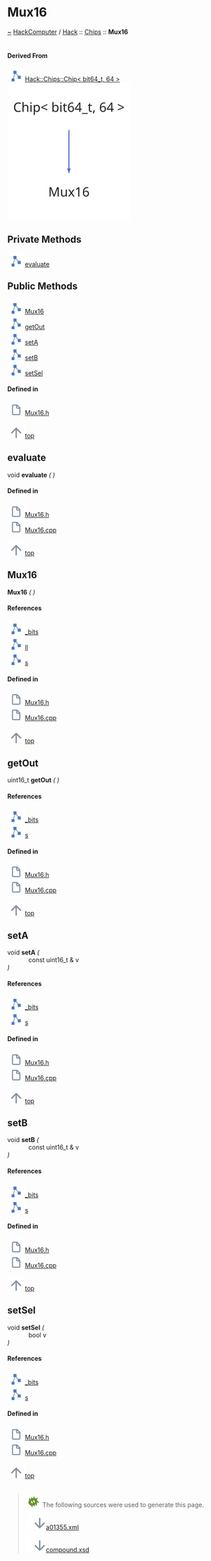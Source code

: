 <a id="mux16"></a>
<h1>Mux16</h1>
<a id="a01355"></a>
<a href="https://github.com/CharlesCarley/HackComputer#~">~</a>
<a href="index.md#index">HackComputer</a>
<span class="inline-text">/</span>
<a href="a00915.md#hack">Hack</a>
<span class="inline-text">::</span>
<a href="a00917.md#chips">Chips</a>
<span class="inline-text">::</span>
<span class="bold-text"><b>Mux16</b></span>
<br/>
<br/>
<a id="derived-from"></a>
<h4>Derived From</h4>
<div class="icon-link">
<img src="../images/class.svg"/><a href="a01291.md#chip">Hack::Chips::Chip&lt; bit64_t, 64 &gt;</a>
</div>
<img src="../images/dot/internal-diagram-21.dot.svg"/><br/>
<a id="private-methods"></a>
<h2>Private Methods</h2>
<span class="icon-list-item"><a href="#evaluate" class="icon-list-item"><img src="../images/class.svg" class="icon-list-item"/><span class="icon-list-item">evaluate</span>
</a>
</span>
<br/>
<a id="public-methods"></a>
<h2>Public Methods</h2>
<span class="icon-list-item"><a href="#mux16" class="icon-list-item"><img src="../images/class.svg" class="icon-list-item"/><span class="icon-list-item">Mux16</span>
</a>
</span>
<br/>
<span class="icon-list-item"><a href="#getout" class="icon-list-item"><img src="../images/class.svg" class="icon-list-item"/><span class="icon-list-item">getOut</span>
</a>
</span>
<br/>
<span class="icon-list-item"><a href="#seta" class="icon-list-item"><img src="../images/class.svg" class="icon-list-item"/><span class="icon-list-item">setA</span>
</a>
</span>
<br/>
<span class="icon-list-item"><a href="#setb" class="icon-list-item"><img src="../images/class.svg" class="icon-list-item"/><span class="icon-list-item">setB</span>
</a>
</span>
<br/>
<span class="icon-list-item"><a href="#setsel" class="icon-list-item"><img src="../images/class.svg" class="icon-list-item"/><span class="icon-list-item">setSel</span>
</a>
</span>
<br/>
<a id="defined-in"></a>
<h4>Defined in</h4>
<span class="icon-list-item"><a href="https://github.com/CharlesCarley/HackComputer/blob/master/Source/Chips/Mux16.h#L28" class="icon-list-item"><img src="../images/file.svg" class="icon-list-item"/><span class="icon-list-item">Mux16.h</span>
</a>
</span>
<br/>
<br/>
<span class="icon-list-item"><a href="#mux16" class="icon-list-item"><img src="../images/jumpToTop.svg" class="icon-list-item"/><span class="icon-list-item">top</span>
</a>
</span>
<a id="evaluate"></a>
<h2>evaluate</h2>
<span class="inline-text">void</span>
<span class="bold-text"><b>evaluate</b></span>
<span class="italic-text"><i>(</i></span>
<span class="italic-text"><i>)</i></span>
<a id="defined-in"></a>
<h4>Defined in</h4>
<span class="icon-list-item"><a href="https://github.com/CharlesCarley/HackComputer/blob/master/Source/Chips/Mux16.h#L30" class="icon-list-item"><img src="../images/file.svg" class="icon-list-item"/><span class="icon-list-item">Mux16.h</span>
</a>
</span>
<br/>
<span class="icon-list-item"><a href="https://github.com/CharlesCarley/HackComputer/blob/master/Source/Chips/Mux16.cpp#L63" class="icon-list-item"><img src="../images/file.svg" class="icon-list-item"/><span class="icon-list-item">Mux16.cpp</span>
</a>
</span>
<br/>
<br/>
<span class="icon-list-item"><a href="#mux16" class="icon-list-item"><img src="../images/jumpToTop.svg" class="icon-list-item"/><span class="icon-list-item">top</span>
</a>
</span>
<br/>
<a id="mux16"></a>
<h2>Mux16</h2>
<span class="bold-text"><b>Mux16</b></span>
<span class="italic-text"><i>(</i></span>
<span class="italic-text"><i>)</i></span>
<a id="references"></a>
<h4>References</h4>
<div class="paragraph">
<span class="paragraph"><img src="../images/class.svg"/><a href="a01291.md#_bits">_bits</a>
</span>
</div>
<div class="paragraph">
<span class="paragraph"><img src="../images/class.svg"/><a href="a01283.md#ll">ll</a>
</span>
</div>
<div class="paragraph">
<span class="paragraph"><img src="../images/class.svg"/><a href="a01283.md#s">s</a>
</span>
</div>
<a id="defined-in"></a>
<h4>Defined in</h4>
<span class="icon-list-item"><a href="https://github.com/CharlesCarley/HackComputer/blob/master/Source/Chips/Mux16.h#L33" class="icon-list-item"><img src="../images/file.svg" class="icon-list-item"/><span class="icon-list-item">Mux16.h</span>
</a>
</span>
<br/>
<span class="icon-list-item"><a href="https://github.com/CharlesCarley/HackComputer/blob/master/Source/Chips/Mux16.cpp#L29" class="icon-list-item"><img src="../images/file.svg" class="icon-list-item"/><span class="icon-list-item">Mux16.cpp</span>
</a>
</span>
<br/>
<br/>
<span class="icon-list-item"><a href="#mux16" class="icon-list-item"><img src="../images/jumpToTop.svg" class="icon-list-item"/><span class="icon-list-item">top</span>
</a>
</span>
<br/>
<a id="getout"></a>
<h2>getOut</h2>
<span class="inline-text">uint16_t</span>
<span class="bold-text"><b>getOut</b></span>
<span class="italic-text"><i>(</i></span>
<span class="italic-text"><i>)</i></span>
<a id="references"></a>
<h4>References</h4>
<div class="paragraph">
<span class="paragraph"><img src="../images/class.svg"/><a href="a01291.md#_bits">_bits</a>
</span>
</div>
<div class="paragraph">
<span class="paragraph"><img src="../images/class.svg"/><a href="a01283.md#s">s</a>
</span>
</div>
<a id="defined-in"></a>
<h4>Defined in</h4>
<span class="icon-list-item"><a href="https://github.com/CharlesCarley/HackComputer/blob/master/Source/Chips/Mux16.h#L39" class="icon-list-item"><img src="../images/file.svg" class="icon-list-item"/><span class="icon-list-item">Mux16.h</span>
</a>
</span>
<br/>
<span class="icon-list-item"><a href="https://github.com/CharlesCarley/HackComputer/blob/master/Source/Chips/Mux16.cpp#L56" class="icon-list-item"><img src="../images/file.svg" class="icon-list-item"/><span class="icon-list-item">Mux16.cpp</span>
</a>
</span>
<br/>
<br/>
<span class="icon-list-item"><a href="#mux16" class="icon-list-item"><img src="../images/jumpToTop.svg" class="icon-list-item"/><span class="icon-list-item">top</span>
</a>
</span>
<br/>
<a id="seta"></a>
<h2>setA</h2>
<span class="inline-text">void</span>
<span class="bold-text"><b>setA</b></span>
<span class="italic-text"><i>(</i></span>
<div class="paragraph">
<span class="paragraph"><img src="../images/horSpace24px.svg"/><span class="inline-text">const uint16_t &amp;</span>
<span class="inline-text">v</span>
</span>
</div>
<span class="italic-text"><i>)</i></span>
<a id="references"></a>
<h4>References</h4>
<div class="paragraph">
<span class="paragraph"><img src="../images/class.svg"/><a href="a01291.md#_bits">_bits</a>
</span>
</div>
<div class="paragraph">
<span class="paragraph"><img src="../images/class.svg"/><a href="a01283.md#s">s</a>
</span>
</div>
<a id="defined-in"></a>
<h4>Defined in</h4>
<span class="icon-list-item"><a href="https://github.com/CharlesCarley/HackComputer/blob/master/Source/Chips/Mux16.h#L35" class="icon-list-item"><img src="../images/file.svg" class="icon-list-item"/><span class="icon-list-item">Mux16.h</span>
</a>
</span>
<br/>
<span class="icon-list-item"><a href="https://github.com/CharlesCarley/HackComputer/blob/master/Source/Chips/Mux16.cpp#L35" class="icon-list-item"><img src="../images/file.svg" class="icon-list-item"/><span class="icon-list-item">Mux16.cpp</span>
</a>
</span>
<br/>
<br/>
<span class="icon-list-item"><a href="#mux16" class="icon-list-item"><img src="../images/jumpToTop.svg" class="icon-list-item"/><span class="icon-list-item">top</span>
</a>
</span>
<br/>
<a id="setb"></a>
<h2>setB</h2>
<span class="inline-text">void</span>
<span class="bold-text"><b>setB</b></span>
<span class="italic-text"><i>(</i></span>
<div class="paragraph">
<span class="paragraph"><img src="../images/horSpace24px.svg"/><span class="inline-text">const uint16_t &amp;</span>
<span class="inline-text">v</span>
</span>
</div>
<span class="italic-text"><i>)</i></span>
<a id="references"></a>
<h4>References</h4>
<div class="paragraph">
<span class="paragraph"><img src="../images/class.svg"/><a href="a01291.md#_bits">_bits</a>
</span>
</div>
<div class="paragraph">
<span class="paragraph"><img src="../images/class.svg"/><a href="a01283.md#s">s</a>
</span>
</div>
<a id="defined-in"></a>
<h4>Defined in</h4>
<span class="icon-list-item"><a href="https://github.com/CharlesCarley/HackComputer/blob/master/Source/Chips/Mux16.h#L36" class="icon-list-item"><img src="../images/file.svg" class="icon-list-item"/><span class="icon-list-item">Mux16.h</span>
</a>
</span>
<br/>
<span class="icon-list-item"><a href="https://github.com/CharlesCarley/HackComputer/blob/master/Source/Chips/Mux16.cpp#L41" class="icon-list-item"><img src="../images/file.svg" class="icon-list-item"/><span class="icon-list-item">Mux16.cpp</span>
</a>
</span>
<br/>
<br/>
<span class="icon-list-item"><a href="#mux16" class="icon-list-item"><img src="../images/jumpToTop.svg" class="icon-list-item"/><span class="icon-list-item">top</span>
</a>
</span>
<br/>
<a id="setsel"></a>
<h2>setSel</h2>
<span class="inline-text">void</span>
<span class="bold-text"><b>setSel</b></span>
<span class="italic-text"><i>(</i></span>
<div class="paragraph">
<span class="paragraph"><img src="../images/horSpace24px.svg"/><span class="inline-text">bool</span>
<span class="inline-text">v</span>
</span>
</div>
<span class="italic-text"><i>)</i></span>
<a id="references"></a>
<h4>References</h4>
<div class="paragraph">
<span class="paragraph"><img src="../images/class.svg"/><a href="a01291.md#_bits">_bits</a>
</span>
</div>
<div class="paragraph">
<span class="paragraph"><img src="../images/class.svg"/><a href="a01283.md#s">s</a>
</span>
</div>
<a id="defined-in"></a>
<h4>Defined in</h4>
<span class="icon-list-item"><a href="https://github.com/CharlesCarley/HackComputer/blob/master/Source/Chips/Mux16.h#L37" class="icon-list-item"><img src="../images/file.svg" class="icon-list-item"/><span class="icon-list-item">Mux16.h</span>
</a>
</span>
<br/>
<span class="icon-list-item"><a href="https://github.com/CharlesCarley/HackComputer/blob/master/Source/Chips/Mux16.cpp#L47" class="icon-list-item"><img src="../images/file.svg" class="icon-list-item"/><span class="icon-list-item">Mux16.cpp</span>
</a>
</span>
<br/>
<br/>
<span class="icon-list-item"><a href="#mux16" class="icon-list-item"><img src="../images/jumpToTop.svg" class="icon-list-item"/><span class="icon-list-item">top</span>
</a>
</span>
<br/>
<br/>
<blockquote>
<img src="../images/debug.svg"/><span class="inline-text">The following sources were used to generate this page.</span>
<br/>
<span class="icon-list-item"><a href="../xml/a01355.xml#L1" class="icon-list-item"><img src="../images/lookInside.svg" class="icon-list-item"/><span class="icon-list-item">a01355.xml</span>
</a>
</span>
<br/>
<span class="icon-list-item"><a href="../xml/compound.xsd#L1" class="icon-list-item"><img src="../images/lookInside.svg" class="icon-list-item"/><span class="icon-list-item">compound.xsd</span>
</a>
</span>
</blockquote>
</div>
</div>
</body>
</html>
